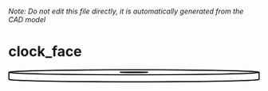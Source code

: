 ###### Note: Do not edit this file directly, it is automatically generated from the CAD model

# clock_face

![](/project.svg)



 

